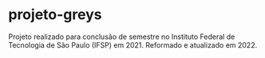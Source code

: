 # projeto-greys
Projeto realizado para conclusão de semestre no Instituto Federal de Tecnologia de São Paulo (IFSP) em 2021.
Reformado e atualizado em 2022.
